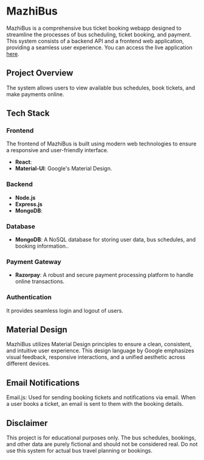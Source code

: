 
# MazhiBus

MazhiBus is a comprehensive bus ticket booking webapp designed to streamline the processes of bus scheduling, ticket booking, and payment. This system consists of a backend API and a frontend web application, providing a seamless user experience. You can access the live application [here](https://mazhibus.netlify.app).


## Project Overview

The system allows users to view available bus schedules, book tickets, and make payments online.

## Tech Stack

### Frontend
The frontend of MazhiBus is built using modern web technologies to ensure a responsive and user-friendly interface.
- **React**:
- **Material-UI**:  Google's Material Design.

### Backend
- **Node.js**
- **Express.js**
- **MongoDB**:

### Database
- **MongoDB**: A NoSQL database for storing user data, bus schedules, and booking information..

### Payment Gateway
- **Razorpay**: A robust and secure payment processing platform to handle online transactions.

### Authentication
It provides seamless login and logout of users.

## Material Design
MazhiBus utilizes Material Design principles to ensure a clean, consistent, and intuitive user experience. This design language by Google emphasizes visual feedback, responsive interactions, and a unified aesthetic across different devices.

## Email Notifications
Email.js: Used for sending booking tickets and notifications via email. When a user books a ticket, an email is sent to them with the booking details.

## Disclaimer
This project is for educational purposes only. The bus schedules, bookings, and other data are purely fictional and should not be considered real. Do not use this system for actual bus travel planning or bookings.

